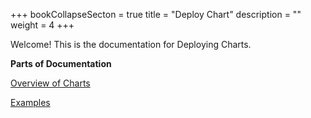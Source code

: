 +++
bookCollapseSecton = true
title = "Deploy Chart"
description = ""
weight = 4
+++

Welcome! This is the documentation for Deploying Charts.

**Parts of Documentation** 

[Overview of Charts](/docs/reference/deploy_chart/overview/)
<br />

[Examples](/docs/reference/deploy_chart/examples/) 

<br />



